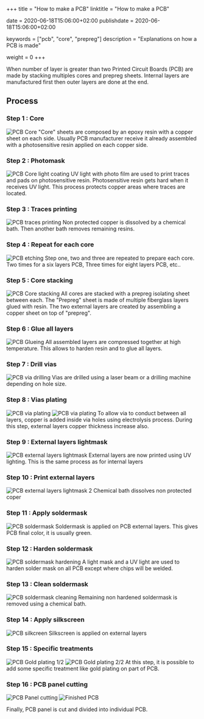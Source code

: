 +++
title = "How to make a PCB"
linktitle = "How to make a PCB"

date = 2020-06-18T15:06:00+02:00
publishdate = 2020-06-18T15:06:00+02:00

keywords = ["pcb", "core", "prepreg"]
description = "Explanations on how a PCB is made"

weight = 0
+++

When number of layer is greater than two Printed Circuit Boards (PCB) are made by stacking multiples cores and prepreg sheets.
Internal layers are manufactured first then outer layers are done at the end.

<!--more-->

## Process

### Step 1 : Core

![PCB Core](1_core.png "PCB Core")
"Core" sheets are composed by an epoxy resin with a copper sheet on each side. Usually PCB manufacturer receive it already assembled with a photosensitive resin applied on each copper side.

### Step 2 : Photomask

![PCB Core light coating](2_core_lightcoating.png "PCB Core light coating")
UV light with photo film are used to print traces and pads on photosensitive resin. Photosensitive resin gets hard when it receives UV light. This process protects copper areas where traces are located.

### Step 3 : Traces printing

![PCB traces printing](3_dev.png "PCB traces printing")
Non protected copper is dissolved by a chemical bath. Then another bath removes remaining resins.

### Step 4 : Repeat for each core

![PCB etching](4_etching.png "PCB etching")
Step one, two and three are repeated to prepare each core. Two times for a six layers PCB, Three times for eight layers PCB, etc..

### Step 5 : Core stacking

![PCB Core stacking](5_stacking.png "PCB Core stacking")
All cores are stacked with a prepreg isolating sheet between each. The "Prepreg" sheet is made of multiple fiberglass layers glued with resin. The two external layers are created by assembling a copper sheet on top of "prepreg".

### Step 6 : Glue all layers

![PCB Glueing](6_pressage.png "PCB glueing")
All assembled layers are compressed together at high temperature. This allows to harden resin and to glue all layers.

### Step 7 : Drill vias

![PCB via drilling](7_percage.png "PCB via drilling")
Vias are drilled using a laser beam or a drilling machine depending on hole size.

### Step 8 : Vias plating

![PCB via plating](8_plating1.png "PCB via plating")
![PCB via plating](8_plating2.png "PCB via plating")
To allow via to conduct between all layers, copper is added inside via holes using electrolysis process. During this step, external layers copper thickness increase also.

### Step 9 : External layers lightmask

![PCB external layers lightmask](9_external_dev.png "PCB external layers lightmask")
External layers are now printed using UV lighting. This is the same process as for internal layers

### Step 10 : Print external layers

![PCB external layers lightmask 2](10_external_dev2.png "PCB external layers lightmask 2")
Chemical bath dissolves non protected coper

### Step 11 : Apply soldermask

![PCB soldermask](11_soldermask.png "PCB soldermask")
Soldermask is applied on PCB external layers. This gives PCB final color, it is usually green.

### Step 12 : Harden soldermask

![PCB soldermask hardening](12_soldermask_uv.png "PCB soldermask hardening")
A light mask and a UV light are used to harden solder mask on all PCB except where chips will be welded.

### Step 13 : Clean soldermask

![PCB soldermask cleaning](13_soldermask_finished.png "PCB soldermask cleaning")
Remaining non hardened soldermask is removed using a chemical bath.

### Step 14 : Apply silkscreen

![PCB silkcreen](14_serigraphy.png "PCB silkcreen")
Silkscreen is applied on external layers

### Step 15 : Specific treatments

![PCB Gold plating 1/2](15_gold_plating1.png "PCB Gold plating 1/2")
![PCB Gold plating 2/2](15_gold_plating1.png "PCB Gold plating 2/2")
At this step, it is possible to add some specific treatment like gold plating on part of PCB.

### Step 16 : PCB panel cutting

![PCB Panel cutting](16_decoupe.png "PCB Panel cutting")
![Finished PCB](16_final.png "Finished PCB")

Finally, PCB panel is cut and divided into individual PCB.

